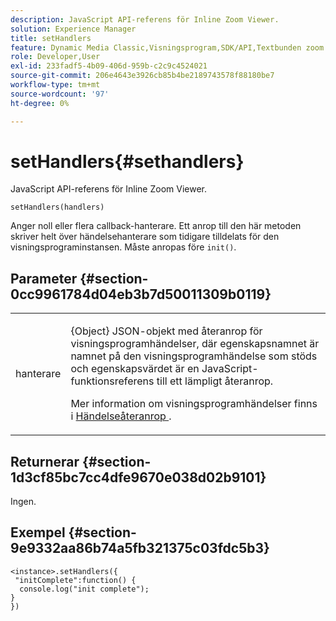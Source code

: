 ```yaml
---
description: JavaScript API-referens för Inline Zoom Viewer.
solution: Experience Manager
title: setHandlers
feature: Dynamic Media Classic,Visningsprogram,SDK/API,Textbunden zoom
role: Developer,User
exl-id: 233fadf5-4b09-406d-959b-c2c9c4524021
source-git-commit: 206e4643e3926cb85b4be2189743578f88180be7
workflow-type: tm+mt
source-wordcount: '97'
ht-degree: 0%

---
```


# setHandlers{#sethandlers}

JavaScript API-referens för Inline Zoom Viewer.

`setHandlers(handlers)`

Anger noll eller flera callback-hanterare. Ett anrop till den här metoden skriver helt över händelsehanterare som tidigare tilldelats för den visningsprograminstansen. Måste anropas före `init()`.

## Parameter {#section-0cc9961784d04eb3b7d50011309b0119}

<table id="table_896DFF34A68A403DB93A6D597461A573"> 
 <tbody> 
  <tr> 
   <td colname="col1"> <p> <span class="codeph"> <span class="varname"> hanterare  </span> </span> </p> </td> 
   <td colname="col2"> <p> <span class="codeph"> {Object}  </span> JSON-objekt med återanrop för visningsprogramhändelser, där egenskapsnamnet är namnet på den visningsprogramhändelse som stöds och egenskapsvärdet är en JavaScript-funktionsreferens till ett lämpligt återanrop. </p> <p>Mer information om visningsprogramhändelser finns i <a href="../../../c-html5-s7-aem-asset-viewers/c-html5-flyout-viewer-20-about/c-html5-flyout-viewer-20-event-callbacks.md#concept-53eb01d28189437790268da4929f2a10" format="dita" scope="local"> Händelseåteranrop </a>. </p> </td> 
  </tr> 
 </tbody> 
</table>

## Returnerar {#section-1d3cf85bc7cc4dfe9670e038d02b9101}

Ingen.

## Exempel {#section-9e9332aa86b74a5fb321375c03fdc5b3}

```
<instance>.setHandlers({ 
 "initComplete":function() { 
  console.log("init complete"); 
} 
})
```
